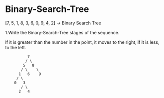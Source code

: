 # Binary-Search-Tree
[7, 5, 1, 8, 3, 6, 0, 9, 4, 2] -> Binary Search Tree

1.Write the Binary-Search-Tree stages of the sequence. 

If it is greater than the number in the point, it moves to the right, if it is less, to the left.

              7
             / \
            5   8
           / \    \
          1   6    9
         / \
        0   3
           / \
          2   4     
